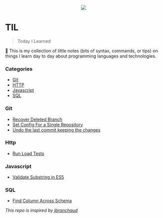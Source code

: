 <p align="center">
<img src="https://media.giphy.com/media/v1.Y2lkPTc5MGI3NjExbDR0NHYweGtzdGNraTgwbjRkczM0Nm9wNGE1d3p4cXYxem1uNjNobiZlcD12MV9pbnRlcm5hbF9naWZfYnlfaWQmY3Q9Zw/3oz8xNkfjM07d7dK0w/giphy.gif">
</p>

# TIL

> Today I Learned

📔 This is my collection of little notes (bits of syntax, commands, or tips) on things I learn day to day about programming languages and technologies. 

### Categories

* [Git](#git)
* [HTTP](#http)
* [Javascript](#javascript)
* [SQL](#sql)

### Git
- [Recover Deleted Branch](git/recover-deleted-branch.md)
- [Set Config For a Single Repository](git/set-config-for-single-repo.md)
- [Undo the last commit keeping the changes](/git/undo-last-commit-keeping-changes.md)

### Http
- [Run Load Tests](http/run-load-tests.md)

### Javascript
- [Validate Substring in ES5](javascript/validate-existence-of-a-substring-in-ES5.md)

### SQL
- [Find Column Across Schema](sql/find-columns-across-schema.md)
  
  
*This repo is inspired by [jbranchaud](https://github.com/jbranchaud/til)*
